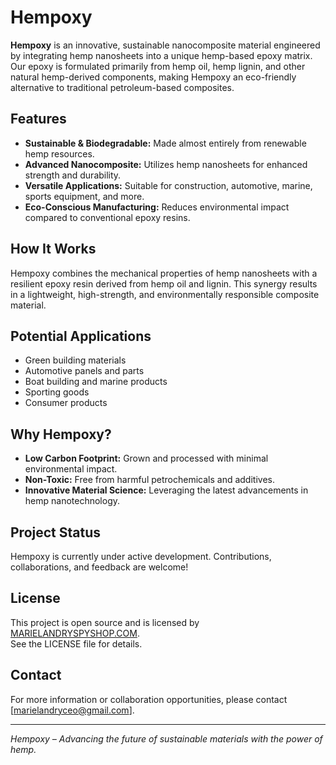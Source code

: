 # Hempoxy

**Hempoxy** is an innovative, sustainable nanocomposite material engineered by integrating hemp nanosheets into a unique hemp-based epoxy matrix. Our epoxy is formulated primarily from hemp oil, hemp lignin, and other natural hemp-derived components, making Hempoxy an eco-friendly alternative to traditional petroleum-based composites.

## Features

- **Sustainable & Biodegradable:** Made almost entirely from renewable hemp resources.
- **Advanced Nanocomposite:** Utilizes hemp nanosheets for enhanced strength and durability.
- **Versatile Applications:** Suitable for construction, automotive, marine, sports equipment, and more.
- **Eco-Conscious Manufacturing:** Reduces environmental impact compared to conventional epoxy resins.

## How It Works

Hempoxy combines the mechanical properties of hemp nanosheets with a resilient epoxy resin derived from hemp oil and lignin. This synergy results in a lightweight, high-strength, and environmentally responsible composite material.

## Potential Applications

- Green building materials
- Automotive panels and parts
- Boat building and marine products
- Sporting goods
- Consumer products

## Why Hempoxy?

- **Low Carbon Footprint:** Grown and processed with minimal environmental impact.
- **Non-Toxic:** Free from harmful petrochemicals and additives.
- **Innovative Material Science:** Leveraging the latest advancements in hemp nanotechnology.

## Project Status

Hempoxy is currently under active development. Contributions, collaborations, and feedback are welcome!

## License

This project is open source and is licensed by [MARIELANDRYSPYSHOP.COM](https://marielandryspyshop.com/).  
See the LICENSE file for details.

## Contact

For more information or collaboration opportunities, please contact [marielandryceo@gmail.com].

---

*Hempoxy – Advancing the future of sustainable materials with the power of hemp.*
